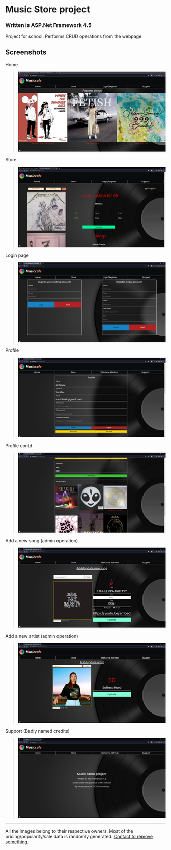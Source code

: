# Music Store project
### Written is ASP.Net Framework 4.5

Project for school. Performs CRUD operations from the webpage.

## Screenshots

Home
> ![Home](gh-img/home.PNG)

Store
> ![Store](gh-img/shop.PNG)

Login page
> ![Login](gh-img/login.PNG)

Profile
> ![Profile](gh-img/profile.PNG)

Profile contd.
> ![Profile](gh-img/profile2.PNG)

Add a new song (admin operation)
> ![Add Song](gh-img/addsong.PNG)

Add a new artist (admin operation)
> ![Add Artist](gh-img/addartist.PNG)

Support (Badly named credits)
> ![Support](gh-img/credits.PNG)


---
All the images belong to their respective owners.
Most of the pricing/popularity/sale data is randomly generated.
[Contact to remove something.](mailto:abhinav.ranger@gmail.com)
